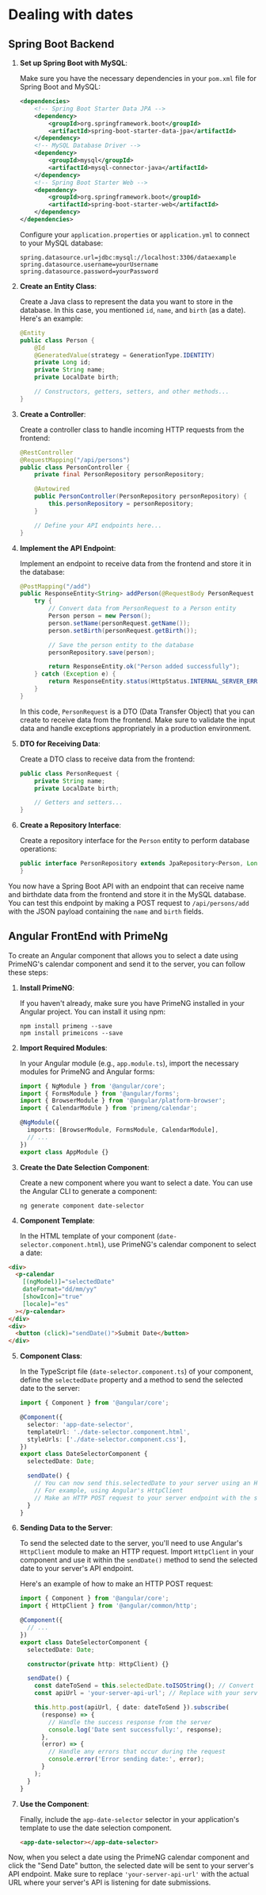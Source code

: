 # Dealing with dates

## Spring Boot Backend

1. **Set up Spring Boot with MySQL**:

   Make sure you have the necessary dependencies in your `pom.xml` file for Spring Boot and MySQL:

   ```xml
   <dependencies>
       <!-- Spring Boot Starter Data JPA -->
       <dependency>
           <groupId>org.springframework.boot</groupId>
           <artifactId>spring-boot-starter-data-jpa</artifactId>
       </dependency>
       <!-- MySQL Database Driver -->
       <dependency>
           <groupId>mysql</groupId>
           <artifactId>mysql-connector-java</artifactId>
       </dependency>
       <!-- Spring Boot Starter Web -->
       <dependency>
           <groupId>org.springframework.boot</groupId>
           <artifactId>spring-boot-starter-web</artifactId>
       </dependency>
   </dependencies>
   ```

   Configure your `application.properties` or `application.yml` to connect to your MySQL database:

   ```properties
   spring.datasource.url=jdbc:mysql://localhost:3306/dataexample
   spring.datasource.username=yourUsername
   spring.datasource.password=yourPassword
   ```

2. **Create an Entity Class**:

   Create a Java class to represent the data you want to store in the database. In this case, you mentioned `id`, `name`, and `birth` (as a date). Here's an example:

   ```java
   @Entity
   public class Person {
       @Id
       @GeneratedValue(strategy = GenerationType.IDENTITY)
       private Long id;
       private String name;
       private LocalDate birth;

       // Constructors, getters, setters, and other methods...
   }
   ```

3. **Create a Controller**:

   Create a controller class to handle incoming HTTP requests from the frontend:

   ```java
   @RestController
   @RequestMapping("/api/persons")
   public class PersonController {
       private final PersonRepository personRepository;

       @Autowired
       public PersonController(PersonRepository personRepository) {
           this.personRepository = personRepository;
       }

       // Define your API endpoints here...
   }
   ```

4. **Implement the API Endpoint**:

   Implement an endpoint to receive data from the frontend and store it in the database:

   ```java
   @PostMapping("/add")
   public ResponseEntity<String> addPerson(@RequestBody PersonRequest personRequest) {
       try {
           // Convert data from PersonRequest to a Person entity
           Person person = new Person();
           person.setName(personRequest.getName());
           person.setBirth(personRequest.getBirth());

           // Save the person entity to the database
           personRepository.save(person);

           return ResponseEntity.ok("Person added successfully");
       } catch (Exception e) {
           return ResponseEntity.status(HttpStatus.INTERNAL_SERVER_ERROR).body("Error adding person");
       }
   }
   ```

   In this code, `PersonRequest` is a DTO (Data Transfer Object) that you can create to receive data from the frontend. Make sure to validate the input data and handle exceptions appropriately in a production environment.

5. **DTO for Receiving Data**:

   Create a DTO class to receive data from the frontend:

   ```java
   public class PersonRequest {
       private String name;
       private LocalDate birth;

       // Getters and setters...
   }
   ```

6. **Create a Repository Interface**:

   Create a repository interface for the `Person` entity to perform database operations:

   ```java
   public interface PersonRepository extends JpaRepository<Person, Long> {
   }
   ```

You now have a Spring Boot API with an endpoint that can receive name and birthdate data from the frontend and store it in the MySQL database. You can test this endpoint by making a POST request to `/api/persons/add` with the JSON payload containing the `name` and `birth` fields.



## Angular FrontEnd with PrimeNg

To create an Angular component that allows you to select a date using PrimeNG's calendar component and send it to the server, you can follow these steps:

1. **Install PrimeNG**:

   If you haven't already, make sure you have PrimeNG installed in your Angular project. You can install it using npm:

   ```
   npm install primeng --save
   npm install primeicons --save
   ```

2. **Import Required Modules**:

   In your Angular module (e.g., `app.module.ts`), import the necessary modules for PrimeNG and Angular forms:

   ```typescript
   import { NgModule } from '@angular/core';
   import { FormsModule } from '@angular/forms';
   import { BrowserModule } from '@angular/platform-browser';
   import { CalendarModule } from 'primeng/calendar';

   @NgModule({
     imports: [BrowserModule, FormsModule, CalendarModule],
     // ...
   })
   export class AppModule {}
   ```

3. **Create the Date Selection Component**:

   Create a new component where you want to select a date. You can use the Angular CLI to generate a component:

   ```
   ng generate component date-selector
   ```

4. **Component Template**:

   In the HTML template of your component (`date-selector.component.html`), use PrimeNG's calendar component to select a date:

```html
<div>
  <p-calendar
    [(ngModel)]="selectedDate"
    dateFormat="dd/mm/yy"
    [showIcon]="true"
    [locale]="es"
  ></p-calendar>
</div>
<div>
  <button (click)="sendDate()">Submit Date</button>
</div>
```

5. **Component Class**:

   In the TypeScript file (`date-selector.component.ts`) of your component, define the `selectedDate` property and a method to send the selected date to the server:

   ```typescript
   import { Component } from '@angular/core';

   @Component({
     selector: 'app-date-selector',
     templateUrl: './date-selector.component.html',
     styleUrls: ['./date-selector.component.css'],
   })
   export class DateSelectorComponent {
     selectedDate: Date;

     sendDate() {
       // You can now send this.selectedDate to your server using an HTTP service
       // For example, using Angular's HttpClient
       // Make an HTTP POST request to your server endpoint with the selected date.
     }
   }
   ```

6. **Sending Data to the Server**:

   To send the selected date to the server, you'll need to use Angular's `HttpClient` module to make an HTTP request. Import `HttpClient` in your component and use it within the `sendDate()` method to send the selected date to your server's API endpoint.

   Here's an example of how to make an HTTP POST request:

   ```typescript
   import { Component } from '@angular/core';
   import { HttpClient } from '@angular/common/http';

   @Component({
     // ...
   })
   export class DateSelectorComponent {
     selectedDate: Date;

     constructor(private http: HttpClient) {}

     sendDate() {
       const dateToSend = this.selectedDate.toISOString(); // Convert to ISO format or adjust as needed
       const apiUrl = 'your-server-api-url'; // Replace with your server's API endpoint

       this.http.post(apiUrl, { date: dateToSend }).subscribe(
         (response) => {
           // Handle the success response from the server
           console.log('Date sent successfully:', response);
         },
         (error) => {
           // Handle any errors that occur during the request
           console.error('Error sending date:', error);
         }
       );
     }
   }
   ```

7. **Use the Component**:

   Finally, include the `app-date-selector` selector in your application's template to use the date selection component.

   ```html
   <app-date-selector></app-date-selector>
   ```

Now, when you select a date using the PrimeNG calendar component and click the "Send Date" button, the selected date will be sent to your server's API endpoint. Make sure to replace `'your-server-api-url'` with the actual URL where your server's API is listening for date submissions.



